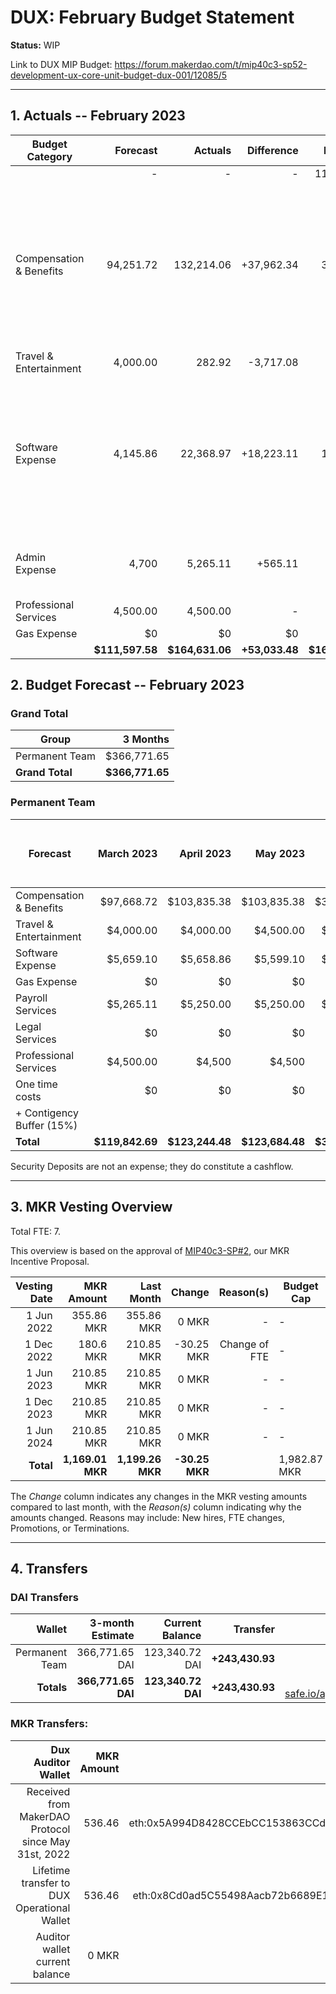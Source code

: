 # DUX: February Budget Statement

**Status:** WIP

Link to DUX MIP Budget: https://forum.makerdao.com/t/mip40c3-sp52-development-ux-core-unit-budget-dux-001/12085/5

---

## 1. Actuals -- February 2023

| Budget Category           |  Forecast |  Actuals |  Difference |  Payments |                  Comment |
| --------------------------| -----------: | --------------: | --------------: | -----------: | --------------------------------------------------------------: |
|                              |         - |          - |          - |  111,892.97 |                                                                             |
| Compensation & Benefits      |  94,251.72|   132,214.06 |  +37,962.34 |   33,855.00 |   Difference due to the payment of a delayed january salary and payment of another salary sent to accountable to hold as a deposit. |
| Travel & Entertainment       |  4,000.00 |   282.92  |     -3,717.08 |          - |                                                                                           - |
| Software Expense             |  4,145.86 |   22,368.97 |  +18,223.11 |    15,450.00 |  Alchemy was billed 18,034.68 DAI (not forecasted). Increased software costs due to a (D)DOS attack the site went through. |
| Admin Expense                |    4,700  |    5,265.11 |     +565.11 |          - |        Slighty higher payment processor fee. |
| Professional Services        |  4,500.00 |    4,500.00   |          - |          - |                - |
| Gas Expense                  |        $0 |         $0 |         $0 |        $0  |                - |
|                        |**$111,597.58**|**$164,631.06**|**+53,033.48**|**$161,197.97**|           - |


## 2. Budget Forecast -- February 2023

### Grand Total

| Group           |     3 Months |
| --------------- | -----------: |
| Permanent Team  |     $366,771.65 |
| **Grand Total** | **$366,771.65** |

### Permanent Team

| Forecast                      | March 2023 | April 2023 | May 2023 | 3-month Total | MIP Quarterly Budget CAP from Feb 1st |
| ----------------------------- | -------------: | -----------: | ------------: | ------------: | -----------------------: |
| Compensation & Benefits      | $97,668.72     | $103,835.38  | $103,835.38    | $305,339.48  | $313,755 |
| Travel & Entertainment       | $4,000.00      | $4,000.00    | $4,500.00     | $13,500.00    |  $13,500 |
| Software Expense             | $5,659.10      | $5,658.86    | $5,599.10     | $18,667.06    | $21,600  |
| Gas Expense                  | $0             | $0           | $0            | $0            | $3,000   |
| Payroll Services             | $5,265.11      | $5,250.00    | $5,250.00     | $15,765.11    | $19,500  |
| Legal Services               | $0             | $0           | $0            | $0            | $0       |
| Professional Services        | $4,500.00      | $4,500       | $4,500        | $13,500       |  $22,500 |
| One time costs               | $0             | $0           | $0            | $0            |  $0      |
| + Contigency Buffer (15%)    |                |              |               |               |  $9,000  |
| **Total**                    |**$119,842.69** |**$123,244.48**|**$123,684.48**|**$366,771.65**| **$402,855** |

Security Deposits are not an expense; they do constitute a cashflow.

---

## 3. MKR Vesting Overview

Total FTE: 7.

This overview is based on the approval of [MIP40c3-SP#2](https://forum.makerdao.com/t/mip40c3-sp27-development-ux-core-unit-mkr-budget-dux-001/9777), our MKR Incentive Proposal.

| Vesting Date |       MKR Amount |       Last Month |    Change | Reason(s) | Budget Cap   | MKR Actuals |
| -----------: | ---------------: | ---------------: | --------: | --------: | ------------ | ----------- |
|   1 Jun 2022 |       355.86 MKR |       355.86 MKR |     0 MKR |         - | -            | 355.86      |
|  1 Dec 2022 |       180.6 MKR |       210.85 MKR |     -30.25 MKR |         Change of FTE | -            | 180.6           |
|   1 Jun 2023 |       210.85 MKR |       210.85 MKR |     0 MKR |         - | -            | -           |
|  1 Dec 2023 |       210.85 MKR |       210.85 MKR |     0 MKR |         - | -            | -           |
|   1 Jun 2024 |       210.85 MKR |       210.85 MKR |     0 MKR |         - | -            | -           |
|    **Total** | **1,169.01 MKR** | **1,199.26 MKR** | **-30.25 MKR** |           | 1,982.87 MKR | 536.46      |

The _Change_ column indicates any changes in the MKR vesting amounts compared to last month, with the _Reason(s)_ column indicating why the amounts changed. Reasons may include: New hires, FTE changes, Promotions, or Terminations.

---

## 4. Transfers

### DAI Transfers

|         Wallet | 3-month Estimate |    Current Balance |        Transfer |                                                                                                                    Multi-sig Address |
| -------------: | ---------------: | -----------------: | --------------: | -----------------------------------------------------------------------------------------------------------------------------------: |
| Permanent Team |      366,771.65 DAI |     123,340.72 DAI | **+243,430.93** | [0x8Cd0ad5C55498Aacb72b6689E1da5A284C69c0C7](https://gnosis-safe.io/app/#/safes/0x8Cd0ad5C55498Aacb72b6689E1da5A284C69c0C7/balances) |
|     **Totals** |  **366,771.65 DAI** | **123,340.72 DAI** | **+243,430.93** |https://gnosis-safe.io/app/eth:0x8Cd0ad5C55498Aacb72b6689E1da5A284C69c0C7/balances                                                                                                                                      |

### MKR Transfers:


|                                   Dux Auditor Wallet | MKR Amount |                              Multi-sig address |
| ---------------------------------------------------: | ---------: | ---------------------------------------------: |
| Received from MakerDAO Protocol since May 31st, 2022 |     536.46 | eth:0x5A994D8428CCEbCC153863CCdA9D2Be6352f89ad |
|          Lifetime transfer to DUX Operational Wallet |     536.46 | eth:0x8Cd0ad5C55498Aacb72b6689E1da5A284C69c0C7 |
|                       Auditor wallet current balance |      0 MKR |                                                |

